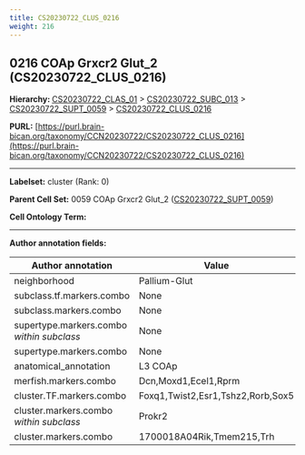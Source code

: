 ```yaml
---
title: CS20230722_CLUS_0216
weight: 216
---
```

## 0216 COAp Grxcr2 Glut_2 (CS20230722_CLUS_0216)
<b>Hierarchy: </b>
[CS20230722_CLAS_01](../CS20230722_CLAS_01) >
[CS20230722_SUBC_013](../CS20230722_SUBC_013) >
[CS20230722_SUPT_0059](../CS20230722_SUPT_0059) >
[CS20230722_CLUS_0216](../CS20230722_CLUS_0216)

**PURL:** [https://purl.brain-bican.org/taxonomy/CCN20230722/CS20230722_CLUS_0216](https://purl.brain-bican.org/taxonomy/CCN20230722/CS20230722_CLUS_0216)

---


**Labelset:** cluster (Rank: 0)

**Parent Cell Set:** 0059 COAp Grxcr2 Glut_2 ([CS20230722_SUPT_0059](../CS20230722_SUPT_0059))



**Cell Ontology Term:** 

[MARKER GENES.]: #


---

[TRANSFERRED ANNOTATIONS.]: #


[AUTHOR ANNOTATION FIELDS.]: #


**Author annotation fields:**

| Author annotation | Value |
|-------------------|-------|
|neighborhood|Pallium-Glut|
|subclass.tf.markers.combo|None|
|subclass.markers.combo|None|
|supertype.markers.combo _within subclass_|None|
|supertype.markers.combo|None|
|anatomical_annotation|L3 COAp|
|merfish.markers.combo|Dcn,Moxd1,Ecel1,Rprm|
|cluster.TF.markers.combo|Foxq1,Twist2,Esr1,Tshz2,Rorb,Sox5|
|cluster.markers.combo _within subclass_|Prokr2|
|cluster.markers.combo|1700018A04Rik,Tmem215,Trh|
